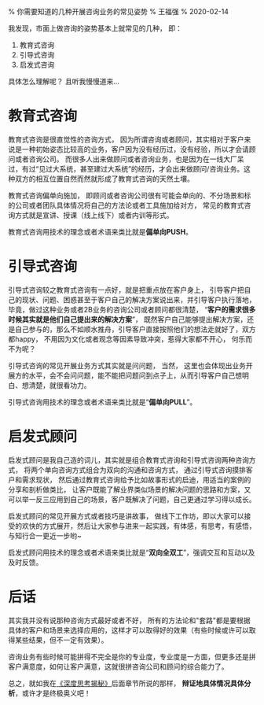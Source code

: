 % 你需要知道的几种开展咨询业务的常见姿势
% 王福强
% 2020-02-14


我发现，市面上做咨询的姿势基本上就常见的几种， 即：

1. 教育式咨询 
2. 引导式咨询  
3. 启发式咨询

具体怎么理解呢？ 且听我慢慢道来...

# 教育式咨询 

教育式咨询是很直觉性的咨询方式， 因为所谓咨询或者顾问，其实相对于客户来说是一种初始姿态比较高的业务，客户因为没有经历过，没有经验，所以才会请顾问或者咨询公司。 而很多人出来做顾问或者咨询业务，也是因为在一线大厂呆过，有过“见过大系统，甚至建过大系统”的经历，才会出来做顾问/咨询业务。这种双方的相互位置自然而然就形成了教育式咨询的天然土壤。

教育式咨询偏单向施加， 即顾问或者咨询公司很有可能会单向的、不分场景和标的公司或者团队具体情况将自己的方法论或者工具施加给对方， 常见的教育式咨询方式就是宣讲、授课（线上线下）或者内训等形式。

教育式咨询用技术的理念或者术语来类比就是**偏单向PUSH**。

# 引导式咨询 

引导式咨询较之教育式咨询有一点好，就是把重点放在客户身上， 引导客户把自己的现状、问题、困惑甚至于客户自己的解决方案说出来，并引导客户执行落地， 毕竟，做过这种业务或者2B业务的咨询公司或者顾问都很清楚， “**客户的需求很多时候其实就是他们自己提出来的解决方案**”， 既然客户自己能够提出解决方案，还是自己参与的，那么不如顺水推舟，引导客户直接按照他们的想法走就好了，双方都happy， 不用因为文化或者观念等因素导致冲突，惹得大家都不开心， 何乐而不为呢？

引导式咨询的常见开展业务方式其实就是问问题， 当然， 这里也会体现出业务开展方的水平，会不会问问题，能不能把问题问到点子上，从而引导客户自己想明白、想清楚，就很看功力。

引导式咨询用技术的理念或者术语来类比就是“**偏单向PULL**”。

# 启发式顾问 

启发式顾问是我自己造的词儿，其实就是组合教育式咨询和引导式咨询两种咨询方式， 将两个单向咨询方式组合为双向的沟通和咨询方式， 通过引导式咨询摸排客户和需求现状， 然后通过教育式咨询给予比如故事形式的启迪，用适当的案例的分享和剖析做类比， 让客户既能了解业界类似场景的解决问题的思路和方案，又可以举一反三应用到自己的场景，客户既解决了问题，自己更通过学习得以成长。

启发式顾问的常见开展方式或者技巧是讲故事， 做线下工作坊，即以大家可以接受的欢快的方式展开，然后让大家参与进来一起实践，有体感，有思考，有感悟，与知行合一更近一步哟~

启发式顾问用技术的理念或者术语来类比就是“**双向全双工**”，强调交互和互动以及及时反馈。

# 后话

其实我并没有说那种咨询方式最好或者不好， 所有的方法论和"套路"都是要根据具体的客户和场景来选择应用的，这样才可以取得好的效果（有些时候或许可以取得某些结果，但不一定有效果）。

咨询业务有些时候可能拼得不完全是你的专业度，专业度是一方面，但更多还是拼客户满意度，如何让客户满意，这就很拼咨询公司和顾问的综合能力了。

总之，就如我在[《深度思考揭秘》](//books.html)后面章节所说的那样， **辩证地具体情况具体分析**，或许才是终极奥义吧！ 


